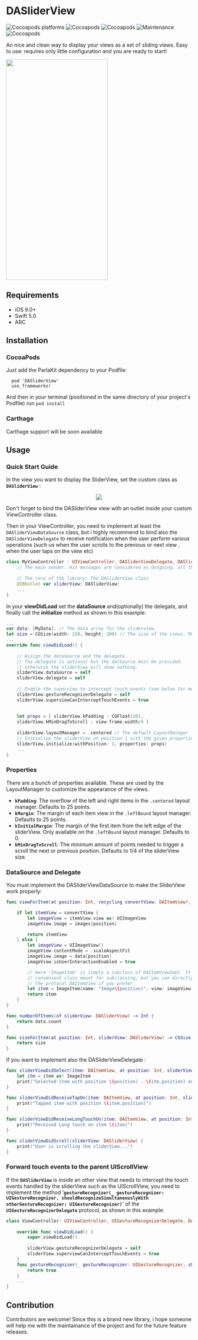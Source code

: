 
# DASliderView

![Cocoapods platforms](https://img.shields.io/cocoapods/p/ParlaKit.svg?color=%23fb0006)
![Cocoapods](https://img.shields.io/badge/language-swift%205.0-red.svg)
![Cocoapods](https://img.shields.io/cocoapods/v/DASliderView.svg?color=green)
![Maintenance](https://img.shields.io/maintenance/yes/2021.svg)
![Cocoapods](https://img.shields.io/cocoapods/l/DASliderView.svg)

An nice and clean way to display your views as a set of sliding views. 
Easy to use: requires only little configuration and you are ready to start!

<!-- <img src="https://github.com/cyclonesword/DASliderView/blob/master/screen1.png?raw=true" width="276" height="598"> -->
<img src="https://github.com/cyclonesword/DASliderView/blob/master/appVideo.gif?raw=true" width="276" height="598">

## Requirements

* iOS 9.0+
* Swift 5.0
* ARC

## Installation
### CocoaPods

Just add the ParlaKit dependency to your Podfile:
```cocoapods
  pod 'DASliderView'
  use_frameworks!
```
And then in your terminal (positioned in the same directory of your project's Podfile) run ```pod install``` 

### Carthage
Carthage support will be soon available

## Usage
### Quick Start Guide

In the view you want to display the SliderView, set the custom class as  **```DASliderView```** :
<center><img src="https://github.com/cyclonesword/DASliderView/blob/master/Screenshot%202021-04-06%20at%2016.33.53.png?raw=true"></center>

Don't forget to bind the DASliderView view with an outlet inside your custom ViewController class.

Then in your ViewController, you need to implement at least the ```DASliderViewDataSource``` class, but i highly recommend to bind also the ```DASliderViewDelegate``` to receive notification when the user perform various operations (such us when the user scrolls to the previous or next view , when the user taps on the view etc)
```swift
class MyViewController : UIViewController, DASliderViewDelegate, DASliderViewDataSouce { 
    // The main sender. His messages are considered as Outgoing, all the messages of other senders will be considerer as   Incoming messages.
    
    // The core of the library: The DASliderView class
    @IBOutlet var sliderView: DASliderView!
	...
}
```

In your **viewDidLoad** set the **dataSource** and(optionally) the delegate, and finally call the **initialize** method
as shown in this example:
```swift
...
var data: [MyData]. // The data array for the sliderview.
let size = CGSize(width: 150, height: 200) // The size of the views. Must be the same for all views.
...
override func viewDidLoad() {
	
	// Assign the dataSource and the delegate. 
	// The delegate is optional but the datSource must be provided, 
	// otherwise the sliderView will show nothing.
	sliderView.dataSource = self
	sliderView.delegate = self
	
	// Enable the superview to intercept touch events (see below for more info on this)
	sliderView.gestureRecognizerDelegate = self
	sliderView.superviewCanInterceptTouchEvents = true
	
	
	let props = [ sliderView.kPadding : CGFloat(20),
	sliderView.kMinDragToScroll : view.frame.width/4 ]
	
	sliderView.layoutManager = .centered // The default LayoutManager
	// Initialize the sliderView at position 1 with the given properties.
	sliderView.initialize(withPosition: 1, properties: props)
	...
}
```

### Properties
There are a bunch of properties available. These are used by the LayoutManager to customize the appearance of the views.

 - **`kPadding`**:  The overflow of the left and right items in the `.centered` layout manager. Defaults to 25 points.
 -  **`kMargin`**:  The margin of each item view in the `.leftBound` layout manager. Defaults to 25 points.
 - **`kInitialMargin`**:   The margin of the first item from the left edge of the sliderView. Only available on the `.leftBound` layout manager. Defaults to 0.
 - **`kMinDragToScroll`**:  The minimum amount of points needed to trigger a scroll the next or previous position. Defaults to 1/4 of the sliderView size.

### DataSource and Delegate
You must implement the DASliderViewDataSource to make the SliderView work properly:

```swift
func viewForItem(at position: Int, recycling convertView: DAItemView?, sliderView: DASliderView) -> DAItemView {

	if let itemView = convertView {
		let imageView = itemView.view as! UIImageView
		imageView.image = images[position]

		return itemView
	} else {
		let imageView = UIImageView()
		imageView.contentMode = .scaleAspectFit
		imageView.image = data[position]
		imageView.isUserInteractionEnabled = true

		// Here 'ImageItem' is simply a subclass of DAItemViewImpl. It is a
		// convenient class meant for subclassing, but you can directly implement
		// the protocol DAItemView if you prefer.
		let item = ImageItem(name: "Image\(position)", view: imageView, position: position)
		return item
	}
}

func numberOfItems(of sliderView: DASliderView) -> Int {
	return data.count
}

func sizeForItem(at position: Int, sliderView: DASliderView) -> CGSize {
	return size
}
```

If you want to implement also the DASliderViewDelegate :
```swift
func sliderViewDidSelect(item: DAItemView, at position: Int, sliderView: DASliderView) {
	let itm = item as! ImageItem
	print("Selected item with position \(position) - \(itm.position) and name \(itm.name)")
}

func sliderViewDidReceiveTapOn(item: DAItemView, at position: Int, sliderView: DASliderView) {
	print("Tapped item with position \(item.position)")
}

func sliderViewDidReceiveLongTouchOn(item: DAItemView, at position: Int, sliderView: DASliderView) {
	print("Received Long touch on item \(item)")
}

func sliderViewDidScroll(sliderView: DASliderView) {
	print("User is scrolling the sliderView...")
}

```
 
 ### Forward touch events to the parent UIScrollView
 If the **`DASliderView`**  is inside an other view that needs to intercept the touch events handled by the sliderView such as the UIScrollView, you need to implement the method  '**`gestureRecognizer(_ gestureRecognizer: UIGestureRecognizer, shouldRecognizeSimultaneouslyWith otherGestureRecognizer: UIGestureRecognizer)`**' of the   **`UIGestureRecognizerDelegate`**  protocol, as shown in this example:
```swift
class ViewController: UIViewController, UIGestureRecognizerDelegate, DASliderViewDataSouce, DASliderViewDelegate {
	
	override func viewDidLoad() {
		super.viewDidLoad()
		...
		sliderView.gestureRecognizerDelegate = self
		sliderView.superviewCanInterceptTouchEvents = true
	}
	func gestureRecognizer(_ gestureRecognizer: UIGestureRecognizer, shouldRecognizeSimultaneouslyWith otherGestureRecognizer: UIGestureRecognizer) -> Bool {
		return true
	}
	...
}
 ```
 
 ## Contribution
 
Contributors are welcome! 
Since this is a brand new library, i hope someone will help me with the maintainance of the project and for the future feature releases.
